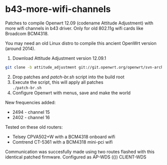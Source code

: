 # b43-more-wifi-channels
Patches to compile Openwrt 12.09 (codename Attitude Adjustment) with more wifi channels in b43 driver.
Only for old 802.11g wifi cards like Broadcom BCM4318.

You may need an old Linux distro to compile this ancient OpenWrt version (around 2014).

1. Download Attitude Adjustment version 12.09.1  
```sh
git clone -b attitude_adjustment git://git.openwrt.org/openwrt/svn-archive/openwrt.git attitude_adjustment
```
2. Drop patches and *patch-br.sh* script into the build root
3. Execute the script, this will apply all patches  
    `./patch-br.sh`
4. Configure Openwrt with menus, save and make the world

New frequencies added:
* 2494 - channel 15
* 2402 - channel 16

Tested on these old routers:  
* Telsey CPVA502+W with a BCM4318 onboard wifi
* Comtrend CT-5361 with a BCM4318 mini-pci wifi

Communication was succesfully made using two routes flashed with this identical patched firmware. Configured
as AP-WDS (()) CLIENT-WDS